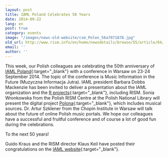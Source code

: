 ```yaml
---
layout: post
title: IAML Poland Celebrates 50 Years
date: 2014-09-22
lang: en
post: true
category: events
image: "/images/news-old-website/csm_Polen_56a7071878.jpg"
old_url: http://www.rism.info/en/home/newsdetails/browse/55/article/64/iaml-poland-celebrates-50-years.html
email: ''
author: ''
---
```


This week, our Polish colleagues are celebrating the 50th anniversary of [IAML Poland](http://www.iaml.pl/){:target="_blank"} with a conference in Warsaw on 23-24 September 2014. The topic of the conference is Music Information in the Future (Muzyczna Informacja Jutra). IAML president Barbara Dobbs Mackenzie has been invited to deliver a presentation about the IAML organization and the [R projects](http://www.r-musicprojects.org/){:target="_blank"}, including RISM. Sonia Wronkowska from the Polish RISM Centre at the Polish National Library will present the digital project [Polona](http://polona.pl/){:target="_blank"}, which includes musical sources. Dr. Artur Szklener from the Chopin Institute in Warsaw will talk about the future of online Polish music portals. We hope our colleagues have a successful and fruitful conference and of course a lot of good fun during the celebrations.

To the next 50 years!

Guido Kraus and the RISM director Klaus Keil have posted their congratulations on the [IAML website](http://www.iaml.info/en/node/1168/){:target="_blank"}.